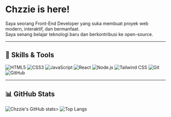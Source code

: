 # Chzzie is here!

Saya seorang Front-End Developer yang suka membuat proyek web modern, interaktif, dan bermanfaat.  
Saya senang belajar teknologi baru dan berkontribusi ke open-source.

---

## 🔧 Skills & Tools
![HTML5](https://img.shields.io/badge/HTML5-E34F26?style=flat-square&logo=html5&logoColor=white)
![CSS3](https://img.shields.io/badge/CSS3-1572B6?style=flat-square&logo=css3)
![JavaScript](https://img.shields.io/badge/JavaScript-F7DF1E?style=flat-square&logo=javascript&logoColor=black)
![React](https://img.shields.io/badge/React-61DAFB?style=flat-square&logo=react&logoColor=black)
![Node.js](https://img.shields.io/badge/Node.js-339933?style=flat-square&logo=node.js&logoColor=white)
![Tailwind CSS](https://img.shields.io/badge/Tailwind_CSS-06B6D4?style=flat-square&logo=tailwind-css&logoColor=white)
![Git](https://img.shields.io/badge/Git-F05032?style=flat-square&logo=git&logoColor=white)
![GitHub](https://img.shields.io/badge/GitHub-181717?style=flat-square&logo=github&logoColor=white)

---

## 📊 GitHub Stats
![Chzzie's GitHub stats](https://github-readme-stats.vercel.app/api?username=chzzie&show_icons=true&theme=tokyonight)>
![Top Langs](https://github-readme-stats.vercel.app/api/top-langs/?username=chzzie&layout=compact&theme=tokyonight)
